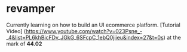 # revamper
Currently learning on how to build an UI ecommerce platform.
[Tutorial Video] (https://www.youtube.com/watch?v=023Psne_-_4&list=PL6khBicFDv_JGkG_6SFcpC_1ebQ0jiieu&index=27&t=0s) at the mark of __44.02__
